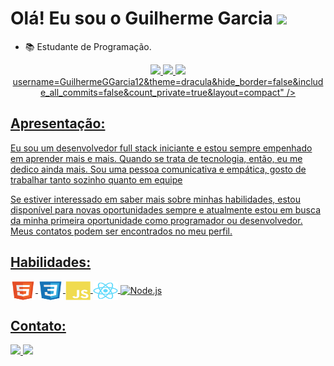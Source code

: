 # Olá! Eu sou o Guilherme Garcia <img src="https://raw.githubusercontent.com/kaueMarques/kaueMarques/master/hi.gif" height="30px">

- 📚 Estudante de Programação.

<div align="center">
  <a href="https://github.com/GuilhermeGGarcia12/">
  <img width="420em" src="https://github-readme-stats.vercel.app/api?username=GuilhermeGGarcia12&theme=dracula&hide_border=false&include_all_commits=false&count_private=true"/>
   <img width="420em" src="https://github-readme-streak-stats.herokuapp.com/?user=GuilhermeGGarcia12&theme=dracula&hide_border=false"/>
    <img width="420em" src="https://github-readme-stats.vercel.app/api/top-langs/?username=GuilhermeGGarcia12&theme=dracula&hide_border=false&include_all_commits=false&count_private=true&layout=compact" />username=GuilhermeGGarcia12&theme=dracula&hide_border=false&include_all_commits=false&count_private=true&layout=compact" />
</div>
  
<h2>Apresentação:</h2>

<p>Eu sou um desenvolvedor full stack iniciante e estou sempre empenhado em aprender mais e mais. Quando se trata de tecnologia, então, eu me dedico ainda mais. Sou uma pessoa comunicativa e empática, gosto de trabalhar tanto sozinho quanto em equipe </p>
<p>Se estiver interessado em saber mais sobre minhas habilidades, estou disponível para novas oportunidades sempre e atualmente estou em busca da minha primeira oportunidade como programador ou desenvolvedor. Meus contatos podem ser encontrados no meu perfil.</p>
  
<h2>Habilidades:</h2>

<div style="display: inline_block">
  <img align="center" alt="HTML" height="30" width="40" title="HTML" src="https://raw.githubusercontent.com/devicons/devicon/master/icons/html5/html5-original.svg">
  <img align="center" alt="CSS" height="30" width="40" title="CSS" src="https://raw.githubusercontent.com/devicons/devicon/master/icons/css3/css3-original.svg">
  <img align="center" alt="JavaScript" height="30" width="40" title="JavaScript" src="https://raw.githubusercontent.com/devicons/devicon/master/icons/javascript/javascript-plain.svg">
  <img align="center" alt="React" height="30" width="40" title="React" src="https://raw.githubusercontent.com/devicons/devicon/master/icons/react/react-original.svg">
  <img align="center" alt="Node.js" height="30" width="40" title="Node.js" src="https://cdn.jsdelivr.net/gh/devicons/devicon/icons/nodejs/nodejs-original.svg">

</div>

<h2>Contato:</h2> 
<div>
  <a href="mailto: guilhermeggarcia12@gmail.com">
      <img src="https://img.shields.io/badge/Gm ail-D14836?style=for-the-badge&logo=gmail&logoColor=white">
  </a>
  <a href="https://www.linkedin.com/in/guilherme-garcia-32980a226" target="_blank">
      <img src="https://img.shields.io/badge/LinkedIn-0077B5?style=for-the-badge&logo=linkedin&logoColor=white">
  </a>
</div>
